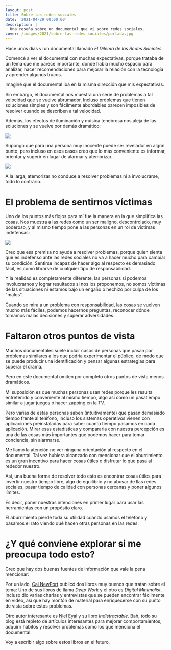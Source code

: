 ```yaml
---
layout: post
title: Sobre las redes sociales
date: '2021-04-29 00:00:00'
description: |
  Una reseña sobre un documental que vi sobre redes sociales.
cover: /images/2021/sobre-las-redes-sociales/portada.jpg
---
```


Hace unos días vi un documental llamado *El Dilema de las Redes Sociales*.

Comencé a ver el documental con muchas expectativas, porque trataba
de un tema que me parece importante, donde había mucho espacio
para analizar, hacer recomendaciones para mejorar la relación con la tecnología
y aprender algunos trucos.

Imaginé que el documental iba en la misma dirección que mis expectativas.

Sin embargo, el documental nos muestra una serie de problemas a tal velocidad
que se vuelve abrumador. Incluso problemas que tienen soluciones
simples y son fácilmente abordables parecen imposibles de resolver cuando
se describen a tal velocidad.

Además, los efectos de iluminación y música tenebrosa nos aleja de
las soluciones y se vuelve por demás dramático:

![](/images/2021/sobre-las-redes-sociales/drama.jpg)

Supongo que para una persona muy inocente puede ser revelador en algún punto,
pero incluso en esos casos creo que lo más conveniente es informar, orientar y
sugerir en lugar de alarmar y atemorizar.

![](/images/2021/sobre-las-redes-sociales/panel.jpg)

A la larga, atemorizar no conduce a resolver problemas ni a involucrarse, todo
lo contrario.

# El problema de sentirnos víctimas

Uno de los puntos más flojos para mí fue la manera en la que simplifica las cosas. Nos
muestra a las redes como un ser maligno, descontrolado, muy poderoso, y al mismo tiempo
pone a las personas en un rol de víctimas indefensas:

![](/images/2021/sobre-las-redes-sociales/titeres.jpg)

Creo que esa premisa no ayuda a resolver problemas, porque quien sienta que es
indefenso ante las redes sociales no va a hacer mucho para cambiar su
condición. Sentirse incapaz de hacer algo al respecto es demasiado fácil, es
como librarse de cualquier tipo de responsabilidad.

Y la realidad es completamente diferente, las personas sí
podemos involucrarnos y lograr resultados si nos los proponemos, no somos víctimas
de las situaciones ni estamos bajo un engaño o hechizo por culpa de los "malos".

Cuando se mira a un problema con responsabilidad, las cosas se vuelven mucho
más fáciles, podemos hacernos preguntas, reconocer dónde tomamos malas decisiones
y superar adversidades.


# Faltaron otros puntos de vista

Muchos documentales suele incluir casos de personas que pasan por problemas
similares a los que podría experimentar el público, de modo que se puede producir
una identificación y pensar algunas estrategias para superar el drama.

Pero en este documental omiten por completo otros puntos de vista menos dramáticos.

Mi suposición es que muchas personas usan redes porque les resulta entretenido
y conveniente al mismo tiempo, algo así como un pasatiempo similar a jugar
juegos o hacer zapping en la TV.

Pero varias de estas personas saben (intuitivamente) que pasan demasiado
tiempo frente al teléfono, incluso los sistemas operativos vienen con
aplicaciones preinstaladas para saber cuanto tiempo pasamos en cada aplicación.
Mirar esas estadísticas y compararla con nuestra percepción es una de las cosas
más importantes que podemos hacer para tomar conciencia, sin alarmarse.

Me llamó la atención no ver ninguna orientación al respecto en el documental. Tal vez
hubiera alcanzado con mencionar que el aburrimiento es un gran incentivo para hacer
cosas útiles o disfrutar lo que pasa al rededor nuestro.

Así, una buena forma de resolver todo esto es encontrar cosas útiles para
invertir nuestro tiempo libre, algo de equilibrio y no abusar de llas redes
sociales, pasar tiempo de calidad con personas cercanas y poner algunos
límites. 

Es decir, poner nuestras intenciones en primer lugar para usar las herramientas
con un propósito claro.

El aburrimiento pierde toda su utilidad cuando usamos el teléfono y pasamos el rato viendo
qué hacen otras personas en las redes.

# ¿Y qué conviene explorar si me preocupa todo esto?

Creo que hay dos buenas fuentes de información que vale la pena mencionar:

Por un lado, [Cal NewPort](https://www.calnewport.com/) publicó dos libros muy
buenos que tratan sobre el tema: Uno de sus libros de llama *Deep Work* y el
otro es *Digital Minimalist*. Incluso dio varias charlas y entrevistas que se
pueden encontrar fácilmente en video, así que hay montón de material para
enriquecerse con su punto de vista sobre estos problemas.

Otro autor interesante es [Niel Eyal](https://www.nirandfar.com/) y su
libro *Indistractable*. Bah, todo su blog está repleto de artículos interesantes
para mejorar comportamientos, adquirir hábitos y resolver problemas como
los que menciona el documental.

Voy a escribir algo sobre estos libros en el futuro.
